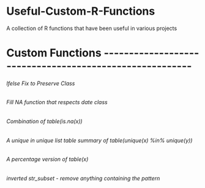 # Useful-Custom-R-Functions
 A collection of R functions that have been useful in various projects




# Custom Functions --------------------------------------------------------

###### Ifelse Fix to Preserve Class

###### Fill NA function that respects date class

###### Combination of table(is.na(x))

###### A unique in unique list table summary of table(unique(x) %in% unique(y))

###### A percentage version of table(x)

###### inverted str_subset - remove anything containing the pattern

